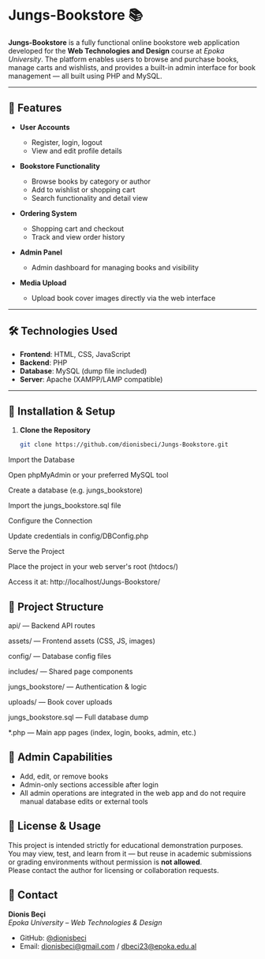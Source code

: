 # Jungs-Bookstore 📚

**Jungs-Bookstore** is a fully functional online bookstore web application developed for the **Web Technologies and Design** course at *Epoka University*. The platform enables users to browse and purchase books, manage carts and wishlists, and provides a built-in admin interface for book management — all built using PHP and MySQL.

---

## 🌟 Features

- **User Accounts**
  - Register, login, logout
  - View and edit profile details

- **Bookstore Functionality**
  - Browse books by category or author
  - Add to wishlist or shopping cart
  - Search functionality and detail view

- **Ordering System**
  - Shopping cart and checkout
  - Track and view order history

- **Admin Panel**
  - Admin dashboard for managing books and visibility

- **Media Upload**
  - Upload book cover images directly via the web interface

---

## 🛠️ Technologies Used

- **Frontend**: HTML, CSS, JavaScript
- **Backend**: PHP
- **Database**: MySQL (dump file included)
- **Server**: Apache (XAMPP/LAMP compatible)

---

## 🚀 Installation & Setup

1. **Clone the Repository**
   ```bash
   git clone https://github.com/dionisbeci/Jungs-Bookstore.git
Import the Database

Open phpMyAdmin or your preferred MySQL tool

Create a database (e.g. jungs_bookstore)

Import the jungs_bookstore.sql file

Configure the Connection

Update credentials in config/DBConfig.php

Serve the Project

Place the project in your web server's root (htdocs/)

Access it at: http://localhost/Jungs-Bookstore/


## 📁 Project Structure

api/ — Backend API routes

assets/ — Frontend assets (CSS, JS, images)

config/ — Database config files

includes/ — Shared page components

jungs_bookstore/ — Authentication & logic

uploads/ — Book cover uploads

jungs_bookstore.sql — Full database dump

*.php — Main app pages (index, login, books, admin, etc.)


## 🔐 Admin Capabilities

- Add, edit, or remove books  
- Admin-only sections accessible after login  
- All admin operations are integrated in the web app and do not require manual database edits or external tools

## 📄 License & Usage

This project is intended strictly for educational demonstration purposes.  
You may view, test, and learn from it — but reuse in academic submissions or grading environments without permission is **not allowed**.  
Please contact the author for licensing or collaboration requests.

## 👤 Contact

**Dionis Beçi**  
_Epoka University – Web Technologies & Design_  
- GitHub: [@dionisbeci](https://github.com/dionisbeci)  
- Email: [dionisbeci@gmail.com](mailto:dionisbeci@gmail.com) / [dbeci23@epoka.edu.al](mailto:dbeci23@epoka.edu.al)
